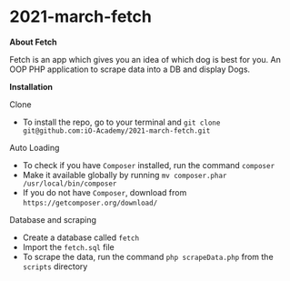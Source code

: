 # 2021-march-fetch

**About Fetch**

Fetch is an app which gives you an idea of which dog is best for you.
An OOP PHP application to scrape data into a DB and display Dogs.

**Installation**

Clone
- To install the repo, go to your terminal and `git clone git@github.com:iO-Academy/2021-march-fetch.git`

Auto Loading
- To check if you have `Composer` installed, run the command `composer`
- Make it available globally by running `mv composer.phar /usr/local/bin/composer`
- If you do not have `Composer`, download from `https://getcomposer.org/download/`

Database and scraping
- Create a database called `fetch`
- Import the `fetch.sql` file
- To scrape the data, run the command `php scrapeData.php` from the `scripts` directory 

